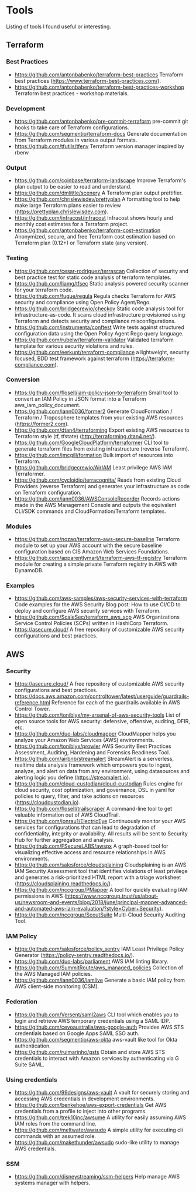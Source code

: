 # Tools
Listing of tools I found useful or interesting.

## Terraform

### Best Practices
- https://github.com/antonbabenko/terraform-best-practices Terraform best practices (https://www.terraform-best-practices.com/).
- https://github.com/antonbabenko/terraform-best-practices-workshop Terraform best practices - workshop materials.

### Development
- https://github.com/antonbabenko/pre-commit-terraform pre-commit git hooks to take care of Terraform configurations.
- https://github.com/segmentio/terraform-docs Generate documentation from Terraform modules in various output formats.
- https://github.com/tfutils/tfenv Terraform version manager inspired by rbenv

### Output
- https://github.com/coinbase/terraform-landscape Improve Terraform's plan output to be easier to read and understand.
- https://github.com/dmlittle/scenery A Terraform plan output prettifier.
- https://github.com/chrislewisdev/prettyplan A formatting tool to help make large Terraform plans easier to review (https://prettyplan.chrislewisdev.com).
- https://github.com/infracost/infracost Infracost shows hourly and monthly cost estimates for a Terraform project.
- https://github.com/antonbabenko/terraform-cost-estimation Anonymized, secure, and free Terraform cost estimation based on Terraform plan (0.12+) or Terraform state (any version).

### Testing
- https://github.com/cesar-rodriguez/terrascan Collection of security and best practice test for static code analysis of terraform templates.
- https://github.com/liamg/tfsec Static analysis powered security scanner for your terraform code.
- https://github.com/fugue/regula Regula checks Terraform for AWS security and compliance using Open Policy Agent/Rego.
- https://github.com/bridgecrewio/checkov Static code analysis tool for infrastructure-as-code. It scans cloud infrastructure provisioned using Terraform and detects security and compliance misconfigurations.
- https://github.com/instrumenta/conftest Write tests against structured configuration data using the Open Policy Agent Rego query language.
- https://github.com/rubelw/terraform-validator Validated terraform template for various security violations and rules.
- https://github.com/eerkunt/terraform-compliance a lightweight, security focused, BDD test framework against terraform (https://terraform-compliance.com).

### Conversion
- https://github.com/flosell/iam-policy-json-to-terraform Small tool to convert an IAM Policy in JSON format into a Terraform aws_iam_policy_document.
- https://github.com/iann0036/former2 Generate CloudFormation / Terraform / Troposphere templates from your existing AWS resources (https://former2.com).
- https://github.com/dtan4/terraforming Export existing AWS resources to Terraform style (tf, tfstate) (http://terraforming.dtan4.net/).
- https://github.com/GoogleCloudPlatform/terraformer CLI tool to generate terraform files from existing infrastructure (reverse Terraform).
- https://github.com/jmcgill/formation Bulk import of resources into Terraform.
- https://github.com/bridgecrewio/AirIAM Least privilege AWS IAM Terraformer.
- https://github.com/cycloidio/terracognita/ Reads from existing Cloud Providers (reverse Terraform) and generates your infrastructure as code on Terraform configuration.
- https://github.com/iann0036/AWSConsoleRecorder Records actions made in the AWS Management Console and outputs the equivalent CLI/SDK commands and CloudFormation/Terraform templates.

### Modules
- https://github.com/nozaq/terraform-aws-secure-baseline Terraform module to set up your AWS account with the secure baseline configuration based on CIS Amazon Web Services Foundations.
- https://github.com/apparentlymart/terraform-aws-tf-registry Terraform module for creating a simple private Terraform registry in AWS with DynamoDB.

### Examples
- https://github.com/aws-samples/aws-security-services-with-terraform Code examples for the AWS Security Blog post: How to use CI/CD to deploy and configure AWS security services with Terraform.
- https://github.com/ScaleSec/terraform_aws_scp AWS Organizations Service Control Policies (SCPs) written in HashiCorp Terraform.
- https://asecure.cloud/ A free repository of customizable AWS security configurations and best practices.

## AWS

### Security
- https://asecure.cloud/ A free repository of customizable AWS security configurations and best practices.
- https://docs.aws.amazon.com/controltower/latest/userguide/guardrails-reference.html Reference for each of the guardrails available in AWS Control Tower.
- https://github.com/toniblyx/my-arsenal-of-aws-security-tools List of open source tools for AWS security: defensive, offensive, auditing, DFIR, etc.
- https://github.com/duo-labs/cloudmapper CloudMapper helps you analyze your Amazon Web Services (AWS) environments.
- https://github.com/toniblyx/prowler AWS Security Best Practices Assessment, Auditing, Hardening and Forensics Readiness Tool.
- https://github.com/airbnb/streamalert StreamAlert is a serverless, realtime data analysis framework which empowers you to ingest, analyze, and alert on data from any environment, using datasources and alerting logic you define (https://streamalert.io).
- https://github.com/cloud-custodian/cloud-custodian Rules engine for cloud security, cost optimization, and governance, DSL in yaml for policies to query, filter, and take actions on resources (https://cloudcustodian.io).
- https://github.com/flosell/trailscraper A command-line tool to get valuable information out of AWS CloudTrail.
- https://github.com/jonrau1/ElectricEye Continuously monitor your AWS services for configurations that can lead to degradation of confidentiality, integrity or availability. All results will be sent to Security Hub for further aggregation and analysis.
- https://github.com/FSecureLABS/awspx A graph-based tool for visualizing effective access and resource relationships in AWS environments.
- https://github.com/salesforce/cloudsplaining Cloudsplaining is an AWS IAM Security Assessment tool that identifies violations of least privilege and generates a risk-prioritized HTML report with a triage worksheet (https://cloudsplaining.readthedocs.io/).
- https://github.com/nccgroup/PMapper A tool for quickly evaluating IAM permissions in AWS (https://www.nccgroup.trust/us/about-us/newsroom-and-events/blog/2018/june/principal-mapper-advanced-and-automated-aws-iam-evaluation/?style=Cyber+Security).
- https://github.com/nccgroup/ScoutSuite Multi-Cloud Security Auditing Tool.

### IAM Policy
- https://github.com/salesforce/policy_sentry IAM Least Privilege Policy Generator (https://policy-sentry.readthedocs.io/).
- https://github.com/duo-labs/parliament AWS IAM linting library.
- https://github.com/SummitRoute/aws_managed_policies Collection of the AWS Managed IAM policies.
- https://github.com/iann0036/iamlive Generate a basic IAM policy from AWS client-side monitoring (CSM).

### Federation
- https://github.com/Versent/saml2aws CLI tool which enables you to login and retrieve AWS temporary credentials using a SAML IDP.
- https://github.com/cevoaustralia/aws-google-auth Provides AWS STS credentials based on Google Apps SAML SSO auth.
- https://github.com/segmentio/aws-okta aws-vault like tool for Okta authentication.
- https://github.com/ruimarinho/gsts Obtain and store AWS STS credentials to interact with Amazon services by authenticating via G Suite SAML.

### Using credentials
- https://github.com/99designs/aws-vault A vault for securely storing and accessing AWS credentials in development environments.
- https://github.com/benkehoe/aws-export-credentials Get AWS credentials from a profile to inject into other programs.
- https://github.com/trek10inc/awsume A utility for easily assuming AWS IAM roles from the command line.
- https://github.com/meltwater/awsudo A simple utility for executing cli commands with an assumed role.
- https://github.com/makethunder/awsudo sudo-like utility to manage AWS credentials.

### SSM
- https://github.com/disneystreaming/ssm-helpers Help manage AWS systems manager with helpers.
